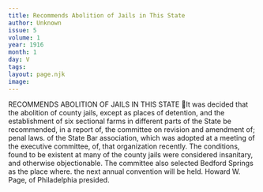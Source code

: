 ```yaml
---
title: Recommends Abolition of Jails in This State
author: Unknown
issue: 5
volume: 1
year: 1916
month: 1
day: V
tags:
layout: page.njk
image:
---
```

RECOMMENDS ABOLITION OF JAILS IN THIS STATE It was decided that the abolition of county jails, except as places of detention, and the establishment of six sectional farms in different parts of the State be recommended, in a report of, the committee on revision and amendment of; penal laws. of the State Bar association, which was adopted at a meeting of the executive committee, of, that organization recently. The conditions, found to be existent at many of the county jails were considered insanitary, and otherwise objectionable. The committee also selected Bedford Springs as the place where. the next annual convention will be held. Howard W. Page, of Philadelphia presided. 
